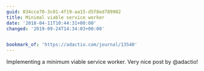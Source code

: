 ```yaml
---
guid: 034cce70-3c01-4f19-aa15-d5f8ed789902
title: Minimal viable service worker
date: '2018-04-11T10:44:31+00:00'
changed: '2019-09-24T14:34:03+00:00'


bookmark_of: 'https://adactio.com/journal/13540'
---
```



Implementing a minimum viable service worker. Very nice post by @adactio!
